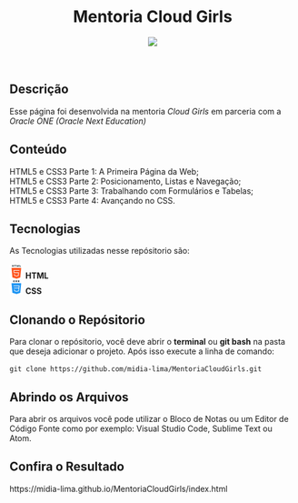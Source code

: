 <h1 align="center">Mentoria Cloud Girls</h1>

<p align="center"><img src="https://img.shields.io/badge/Made%20By-Midi%C3%A3%20Lima-blueviolet?link=http://left&link=https://www.linkedin.com/in/midia-lima/right"></a></p><br>

<h2>Descrição</h2>
<p>Esse página foi desenvolvida na mentoria <i>Cloud Girls</i> em parceria com a <i>Oracle ONE (Oracle Next Education)</i></p>

<h2>Conteúdo</h2>
HTML5 e CSS3 Parte 1: A Primeira Página da Web;<br>
HTML5 e CSS3 Parte 2: Posicionamento, Listas e Navegação;<br>
HTML5 e CSS3 Parte 3: Trabalhando com Formulários e Tabelas;<br>
HTML5 e CSS3 Parte 4: Avançando no CSS.<br>

<h2>Tecnologias</h2>
<p>As Tecnologias utilizadas nesse repósitorio são:<br><br>
<img src="img/html.png"> <b>HTML</b><br>
<img src="img/css.png"> <b>CSS</b><br>

<h2>Clonando o Repósitorio</h2>
<p>Para clonar o repósitorio, você deve abrir o <b>terminal</b> ou <b>git bash</b> na pasta que deseja adicionar o projeto. Após isso execute a linha de comando:</p>

```shell
git clone https://github.com/midia-lima/MentoriaCloudGirls.git
```
<h2>Abrindo os Arquivos</h2>
<p>Para abrir os arquivos você pode utilizar o Bloco de Notas ou um Editor de Código Fonte como por exemplo: Visual Studio Code, Sublime Text ou Atom.</p>

<h2>Confira o Resultado</h2>  
https://midia-lima.github.io/MentoriaCloudGirls/index.html
